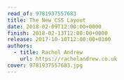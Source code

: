 ```yaml
---
read_of: 9781937557683
title: The New CSS Layout
date: 2018-02-09T12:00:00+0000
finish: 2018-02-13T12:00:00+0000
release: 2017-10-10T12:00:00+0100
authors:
  - title: Rachel Andrew
    url: https://rachelandrew.co.uk
cover: 9781937557683.jpg
---
```

